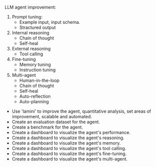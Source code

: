 LLM agent improvement:

1. Prompt tuning:
    - Example input, input schema.
    - Stractured output
2. Internal reasoning
    - Chain of thought
    - Self-heal
3. External reasoning
    - Tool calling
4. Fine-tuning
    - Memory tuning
    - Instruction tuning
5. Multi-agent
    - Human-in-the-loop
    - Chain of thought
    - Self-heal
    - Auto-reflection
    - Auto-planning
  
- Use 'lamini' to improve the agent, quantitative analysis, set areas of improvement, scalable and automated.
- Create an evaluation dataset for the agent.
- Create a benchmark for the agent.
- Create a dashboard to visualize the agent's performance.
- Create a dashboard to visualize the agent's reasoning.
- Create a dashboard to visualize the agent's memory.
- Create a dashboard to visualize the agent's tool calling.
- Create a dashboard to visualize the agent's fine-tuning.
- Create a dashboard to visualize the agent's multi-agent.
